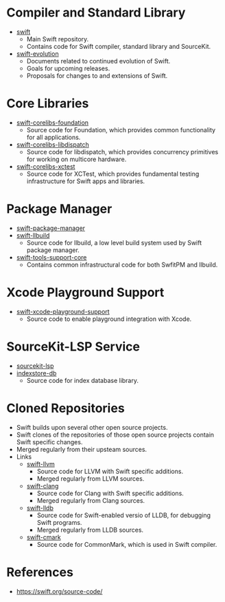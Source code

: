 # Compiler and Standard Library
* [swift](https://github.com/apple/swift)
	* Main Swift repository.
	* Contains code for Swift compiler, standard library and SourceKit.
* [swift-evolution](https://github.com/apple/swift-evolution)
	* Documents related to continued evolution of Swift.
	* Goals for upcoming releases.
	* Proposals for changes to and extensions of Swift.
# Core Libraries
* [swift-corelibs-foundation](https://github.com/apple/swift-corelibs-foundation)
	* Source code for Foundation, which provides common functionality for all applications.
* [swift-corelibs-libdispatch](https://github.com/apple/swift-corelibs-libdispatch)
	* Source code for libdispatch, which provides concurrency primitives for working on multicore hardware.
* [swift-corelibs-xctest](https://github.com/apple/swift-corelibs-xctest)
	* Source code for XCTest, which provides fundamental testing infrastructure for Swift apps and libraries.
# Package Manager
* [swift-package-manager](https://github.com/apple/swift-package-manager)
* [swift-llbuild](https://github.com/apple/swift-llbuild)
	* Source code for llbuild, a low level build system used by Swift package manager.
* [swift-tools-support-core](https://github.com/apple/swift-tools-support-core)
	* Contains common infrastructural code for both SwfitPM and llbuild.
# Xcode Playground Support
* [swift-xcode-playground-support](https://github.com/apple/swift-xcode-playground-support)
	* Source code to enable playground integration with Xcode.
# SourceKit-LSP Service
* [sourcekit-lsp](https://github.com/apple/sourcekit-lsp)
* [indexstore-db](https://github.com/apple/indexstore-db)
	* Source code for index database library.
# Cloned Repositories
* Swift builds upon several other open source projects.
* Swift clones of the repositories of those open source projects contain Swift specific changes.
* Merged regularly from their upsteam sources.
* Links
	* [swift-llvm](https://github.com/apple/swift-llvm)
		* Source code for LLVM with Swift specific additions.
		* Merged regularly from LLVM sources.
	* [swift-clang](https://github.com/apple/swift-clang)
		* Source code for Clang with Swift specific additions.
		* Merged regularly from Clang sources.
	* [swift-lldb](https://github.com/apple/swift-lldb)
		* Source code for Swift-enabled versio of LLDB, for debugging Swift programs.
		* Merged regularly from LLDB sources.
	* [swift-cmark](https://github.com/apple/swift-cmark)
		* Source code for CommonMark, which is used in Swift compiler.
# References
* https://swift.org/source-code/
